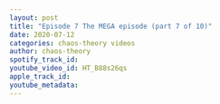 ```yaml
---
layout: post
title: "Episode 7 The MEGA episode (part 7 of 10)"
date: 2020-07-12
categories: chaos-theory videos
author: chaos-theory
spotify_track_id: 
youtube_video_id: HT_B88s26qs
apple_track_id: 
youtube_metadata: 
---
```


